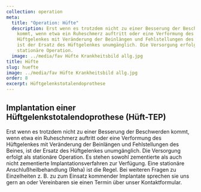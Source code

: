 ```yaml
---
collection: operation
meta:
  title: "Operation: Hüfte"
  description: Erst wenn es trotzdem nicht zu einer Besserung der Beschwerden
    kommt, wenn etwa ein Ruheschmerz auftritt oder eine Verformung des
    Hüftgelenkes mit Veränderung der Beinlängen und Fehlstellungen des Beines,
    ist der Ersatz des Hüftgelenkes unumgänglich. Die Versorgung erfolgt als
    stationäre Operation.
  image: ../media/fav Hüfte Krankheitsbild allg.jpg
title: Hüfte
slug: huefte
image: ../media/fav Hüfte Krankheitsbild allg.jpg
order: 8
excerpt: Hüftgelenkstotalendoprothese
---
```

## Implantation einer Hüftgelenkstotalendoprothese (Hüft-TEP)

Erst wenn es trotzdem nicht zu einer Besserung der Beschwerden kommt, wenn etwa ein Ruheschmerz auftritt oder eine Verformung des Hüftgelenkes mit Veränderung der Beinlängen und Fehlstellungen des Beines, ist der Ersatz des Hüftgelenkes unumgänglich. Die Versorgung erfolgt als stationäre Operation. Es stehen sowohl zementierte als auch nicht zementierte Implantationsverfahren zur Verfügung. Eine stationäre Anschlußheilbehandlung (Reha) ist die Regel. Bei weiteren Fragen zu Einzelheiten z. B. zu zum Einsatz kommender Implantate sprechen sie uns gern an oder Vereinbaren sie einen Termin über unser Kontaktformular.